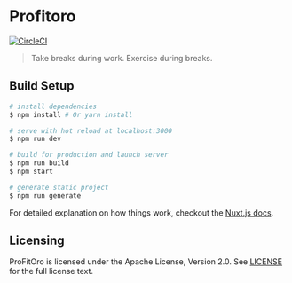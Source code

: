 # Profitoro

[![CircleCI](https://circleci.com/gh/jnikles/profitoro.svg?style=svg)](https://circleci.com/gh/jnikles/profitoro)

> Take breaks during work. Exercise during breaks.

## Build Setup

``` bash
# install dependencies
$ npm install # Or yarn install

# serve with hot reload at localhost:3000
$ npm run dev

# build for production and launch server
$ npm run build
$ npm start

# generate static project
$ npm run generate
```

For detailed explanation on how things work, checkout the [Nuxt.js docs](https://github.com/nuxt/nuxt.js).

## Licensing

ProFitOro is licensed under the Apache License, Version 2.0. See [LICENSE](LICENSE) for the full license text.
